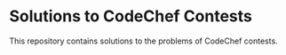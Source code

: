# Solutions to CodeChef Contests
This repository contains solutions to the problems of CodeChef contests.

